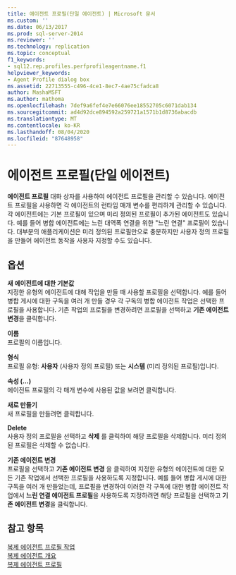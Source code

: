 ```yaml
---
title: 에이전트 프로필(단일 에이전트) | Microsoft 문서
ms.custom: ''
ms.date: 06/13/2017
ms.prod: sql-server-2014
ms.reviewer: ''
ms.technology: replication
ms.topic: conceptual
f1_keywords:
- sql12.rep.profiles.perfprofileagentname.f1
helpviewer_keywords:
- Agent Profile dialog box
ms.assetid: 22713555-c496-4ce1-8ec7-4ae75cfadca8
author: MashaMSFT
ms.author: mathoma
ms.openlocfilehash: 7def9a6fef4e7e66076ee18552705c6071dab134
ms.sourcegitcommit: ad4d92dce894592a259721a1571b1d8736abacdb
ms.translationtype: MT
ms.contentlocale: ko-KR
ms.lasthandoff: 08/04/2020
ms.locfileid: "87648958"
---
```

# <a name="agent-profiles-single-agent"></a>에이전트 프로필(단일 에이전트)
  **에이전트 프로필** 대화 상자를 사용하여 에이전트 프로필을 관리할 수 있습니다. 에이전트 프로필을 사용하면 각 에이전트의 런타임 매개 변수를 편리하게 관리할 수 있습니다. 각 에이전트에는 기본 프로필이 있으며 미리 정의된 프로필이 추가된 에이전트도 있습니다. 예를 들어 병합 에이전트에는 느린 대역폭 연결을 위한 "느린 연결" 프로필이 있습니다. 대부분의 애플리케이션은 미리 정의된 프로필만으로 충분하지만 사용자 정의 프로필을 만들어 에이전트 동작을 사용자 지정할 수도 있습니다.  
  
## <a name="options"></a>옵션  
 **새 에이전트에 대한 기본값**  
 지정한 유형의 에이전트에 대해 작업을 만들 때 사용할 프로필을 선택합니다. 예를 들어 병합 게시에 대한 구독을 여러 개 만들 경우 각 구독의 병합 에이전트 작업은 선택한 프로필을 사용합니다. 기존 작업의 프로필을 변경하려면 프로필을 선택하고 **기존 에이전트 변경**을 클릭합니다.  
  
 **이름**  
 프로필의 이름입니다.  
  
 **형식**  
 프로필 유형: **사용자** (사용자 정의 프로필) 또는 **시스템** (미리 정의된 프로필)입니다.  
  
 **속성 (...)**  
 에이전트 프로필의 각 매개 변수에 사용된 값을 보려면 클릭합니다.  
  
 **새로 만들기**  
 새 프로필을 만들려면 클릭합니다.  
  
 **Delete**  
 사용자 정의 프로필을 선택하고 **삭제** 를 클릭하여 해당 프로필을 삭제합니다. 미리 정의된 프로필은 삭제할 수 없습니다.  
  
 **기존 에이전트 변경**  
 프로필을 선택하고 **기존 에이전트 변경** 을 클릭하여 지정한 유형의 에이전트에 대한 모든 기존 작업에서 선택한 프로필을 사용하도록 지정합니다. 예를 들어 병합 게시에 대한 구독을 여러 개 만들었는데, 프로필을 변경하여 이러한 각 구독에 대한 병합 에이전트 작업에서 **느린 연결 에이전트 프로필**을 사용하도록 지정하려면 해당 프로필을 선택하고 **기존 에이전트 변경**을 클릭합니다.  
  
## <a name="see-also"></a>참고 항목  
 [복제 에이전트 프로필 작업](agents/work-with-replication-agent-profiles.md)   
 [복제 에이전트 개요](agents/replication-agents-overview.md)   
 [복제 에이전트 프로필](agents/replication-agent-profiles.md)  
  
  
